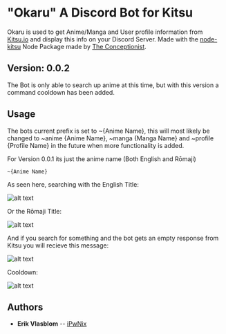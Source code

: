 # "Okaru" A Discord Bot for Kitsu #
Okaru is used to get Anime/Manga and User profile information from [Kitsu.io](http://kitsu.io) and display this info on your Discord Server.
Made with the [node-kitsu](https://github.com/the-conceptionist/node-kitsu) Node Package made by [The Conceptionist](https://github.com/the-conceptionist).

## Version: 0.0.2
The Bot is only able to search up anime at this time, but with this version a command cooldown has been added. 

## Usage
The bots current prefix is set to ~{Anime Name}, this will most likely be changed to ~anime {Anime Name}, ~manga {Manga Name} and ~profile {Profile Name}
in the future when more functionality is added.

For Version 0.0.1 its just the anime name (Both English and Rōmaji)
```
~{Anime Name}
```
As seen here, searching with the English Title:

![alt text](https://i.imgur.com/kjuMSzf.png)

Or the Rōmaji Title:

![alt text](https://i.imgur.com/osUPgoR.png)

And if you search for something and the bot gets an empty response from Kitsu you will recieve this message:

![alt text](https://i.imgur.com/Vk7SlOW.png)

Cooldown:

![alt text](https://i.imgur.com/9bTRhg0.png)

## Authors

* **Erik Vlasblom** -- [iPwNix](https://github.com/iPwNix)
